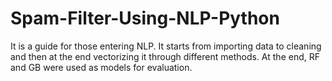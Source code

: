 # Spam-Filter-Using-NLP-Python
It is a guide for those entering NLP. It starts from importing data to cleaning and then at the end vectorizing it through different methods. At the end, RF and GB were used as models for evaluation.
